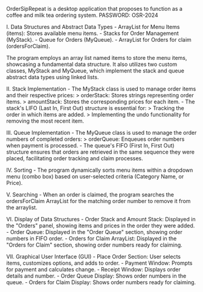 OrderSipRepeat is a desktop application that proposes to function as a coffee and milk tea ordering system.
PASSWORD: OSR-2024

I. Data Structures and Abstract Data Types
    - ArrayList for Menu Items (items): Stores available menu items.
    - Stacks for Order Management (MyStack).
    - Queue for Orders (MyQueue).
    - ArrayList for Orders for claim (ordersForClaim).

The program employs an array list named items to store the menu items, showcasing a fundamental data structure. 
It also utilizes two custom classes, MyStack and MyQueue, which implement the stack and queue abstract data types using linked lists.

II. Stack Implementation
    - The MyStack class is used to manage order items and their respective prices:
            > orderStack: Stores strings representing order items.
            > amountStack: Stores the corresponding prices for each item.
    - The stack's LIFO (Last In, First Out) structure is essential for:
            > Tracking the order in which items are added.
            > Implementing the undo functionality for removing the most recent item.

III. Queue Implementation
    - The MyQueue class is used to manage the order numbers of completed orders:
            > orderQueue: Enqueues order numbers when payment is processed.
    - The queue's FIFO (First In, First Out) structure ensures that orders are retrieved in the same sequence they were placed, 
        facilitating order tracking and claim processes.

IV. Sorting
    - The program dynamically sorts menu items within a dropdown menu (combo box) based on user-selected criteria (Category Name, or Price).

V. Searching
    - When an order is claimed, the program searches the ordersForClaim ArrayList for the matching order number to remove it from the arraylist. 


VI. Display of Data Structures
    - Order Stack and Amount Stack: Displayed in the "Orders" panel, showing items and prices in the order they were added.
    - Order Queue: Displayed in the "Order Queue" section, showing order numbers in FIFO order.
    - Orders for Claim ArrayList: Displayed in the "Orders for Claim" section, showing order numbers ready for claiming.

VII. Graphical User Interface (GUI)
    - Place Order Section: User selects items, customizes options, and adds to order.
    - Payment Window: Prompts for payment and calculates change.
    - Receipt Window: Displays order details and number.
    - Order Queue Display: Shows order numbers in the queue.
    - Orders for Claim Display: Shows order numbers ready for claiming.
